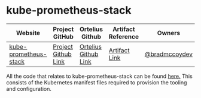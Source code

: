 # kube-prometheus-stack

| Website | Project GitHub | Ortelius Github | Artifact Reference | Owners |
| --- | --- | --- | --- | --- |
| [kube-prometheus-stack](https://github.com/prometheus-operator/kube-prometheus) | [Project Github Link](https://github.com/prometheus-community/helm-charts/tree/main/charts/kube-prometheus-stack) | [Ortelius Github Link](https://github.com/ortelius/ortelius-kubernetes/tree/main/kube-infra/kustomize/observability/kube-prometheus-stack) | [Artifact Link](https://artifacthub.io/packages/helm/prometheus-community/kube-prometheus-stack) | [@bradmccoydev](https://github.com/bradmccoydev)  |

All the code that relates to kube-prometheus-stack can be found [here.](https://github.com:ortelius/ortelius-kubernetes/) This consists of the Kubernetes manifest files required to provision the tooling and configuration.
